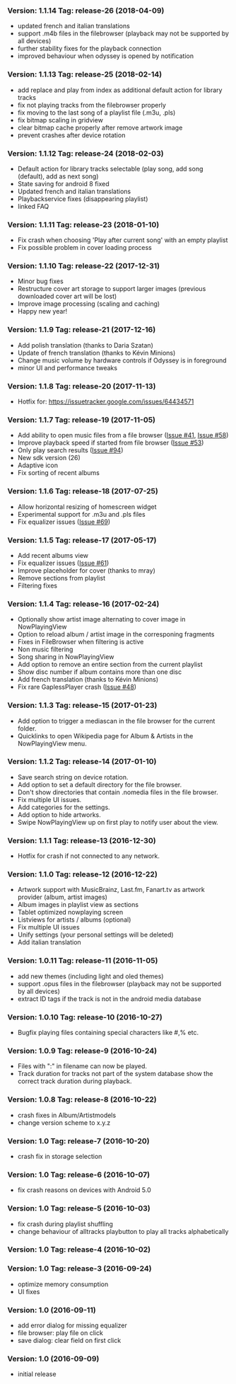 ### Version: 1.1.14 Tag: release-26 (2018-04-09) ###
* updated french and italian translations
* support .m4b files in the filebrowser (playback may not be supported by all devices)
* further stability fixes for the playback connection
* improved behaviour when odyssey is opened by notification

### Version: 1.1.13 Tag: release-25 (2018-02-14) ###
* add replace and play from index as additional default action for library tracks
* fix not playing tracks from the filebrowser properly
* fix moving to the last song of a playlist file (.m3u, .pls)
* fix bitmap scaling in gridview
* clear bitmap cache properly after remove artwork image
* prevent crashes after device rotation

### Version: 1.1.12 Tag: release-24 (2018-02-03) ###
* Default action for library tracks selectable (play song, add song (default), add as next song)
* State saving for android 8 fixed
* Updated french and italian translations
* Playbackservice fixes (disappearing playlist)
* linked FAQ

### Version: 1.1.11 Tag: release-23 (2018-01-10) ###
* Fix crash when choosing 'Play after current song' with an empty playlist
* Fix possible problem in cover loading process

### Version: 1.1.10 Tag: release-22 (2017-12-31) ###
* Minor bug fixes
* Restructure cover art storage to support larger images (previous downloaded cover art will be lost)
* Improve image processing (scaling and caching)
* Happy new year!

### Version: 1.1.9 Tag: release-21 (2017-12-16) ###
* Add polish translation (thanks to Daria Szatan)
* Update of french translation (thanks to Kévin Minions)
* Change music volume by hardware controls if Odyssey is in foreground
* minor UI and performance tweaks

### Version: 1.1.8 Tag: release-20 (2017-11-13) ###
* Hotfix for: https://issuetracker.google.com/issues/64434571

### Version: 1.1.7 Tag: release-19 (2017-11-05) ###
* Add ability to open music files from a file browser ([Issue #41](https://github.com/gateship-one/odyssey/issues/41), [Issue #58](https://github.com/gateship-one/odyssey/issues/58))
* Improve playback speed if started from file browser ([Issue #53](https://github.com/gateship-one/odyssey/issues/53))
* Only play search results ([Issue #94](https://github.com/gateship-one/odyssey/issues/94))
* New sdk version (26)
* Adaptive icon
* Fix sorting of recent albums 

### Version: 1.1.6 Tag: release-18 (2017-07-25) ###
* Allow horizontal resizing of homescreen widget
* Experimental support for .m3u and .pls files
* Fix equalizer issues ([Issue #69](https://github.com/gateship-one/odyssey/issues/69))

### Version: 1.1.5 Tag: release-17 (2017-05-17) ###
* Add recent albums view
* Fix equalizer issues ([Issue #61](https://github.com/gateship-one/odyssey/issues/61))
* Improve placeholder for cover (thanks to mray)
* Remove sections from playlist
* Filtering fixes

### Version: 1.1.4 Tag: release-16 (2017-02-24) ###
* Optionally show artist image alternating to cover image in NowPlayingView
* Option to reload album / artist image in the corresponing fragments
* Fixes in FileBrowser when filtering is active
* Non music filtering
* Song sharing in NowPlayingView
* Add option to remove an entire section from the current playlist
* Show disc number if album contains more than one disc
* Add french translation (thanks to Kévin Minions)
* Fix rare GaplessPlayer crash ([Issue #48](https://github.com/gateship-one/odyssey/issues/48)) 

### Version: 1.1.3 Tag: release-15 (2017-01-23) ###
* Add option to trigger a mediascan in the file browser for the current folder.
* Quicklinks to open Wikipedia page for Album & Artists in the NowPlayingView menu.

### Version: 1.1.2 Tag: release-14 (2017-01-10) ###
* Save search string on device rotation.
* Add option to set a default directory for the file browser.
* Don't show directories that contain .nomedia files in the file browser.
* Fix multiple UI issues.
* Add categories for the settings.
* Add option to hide artworks.
* Swipe NowPlayingView up on first play to notify user about the view.

### Version: 1.1.1 Tag: release-13 (2016-12-30) ###
* Hotfix for crash if not connected to any network.

### Version: 1.1.0 Tag: release-12 (2016-12-22) ###
* Artwork support with MusicBrainz, Last.fm, Fanart.tv as artwork provider (album, artist images)
* Album images in playlist view as sections
* Tablet optimized nowplaying screen
* Listviews for artists / albums (optional)
* Fix multiple UI issues
* Unify settings (your personal settings will be deleted)
* Add italian translation

### Version: 1.0.11 Tag: release-11 (2016-11-05) ###
* add new themes (including light and oled themes)
* support .opus files in the filebrowser (playback may not be supported by all devices)
* extract ID tags if the track is not in the android media database

### Version: 1.0.10 Tag: release-10 (2016-10-27) ###
* Bugfix playing files containing special characters like #,% etc.

### Version: 1.0.9 Tag: release-9 (2016-10-24) ###
* Files with ":" in filename can now be played.
* Track duration for tracks not part of the system database show the correct track duration during playback.

### Version: 1.0.8 Tag: release-8 (2016-10-22) ###
* crash fixes in Album/Artistmodels
* change version scheme to x.y.z

### Version: 1.0 Tag: release-7 (2016-10-20) ###
* crash fix in storage selection

### Version: 1.0 Tag: release-6 (2016-10-07) ###
* fix crash reasons on devices with Android 5.0

### Version: 1.0 Tag: release-5 (2016-10-03) ###
* fix crash during playlist shuffling
* change behaviour of alltracks playbutton to play all tracks alphabetically

### Version: 1.0 Tag: release-4 (2016-10-02) ###

### Version: 1.0 Tag: release-3 (2016-09-24) ###
* optimize memory consumption
* UI fixes

### Version: 1.0 (2016-09-11) ###
* add error dialog for missing equalizer
* file browser: play file on click
* save dialog: clear field on first click

### Version: 1.0 (2016-09-09) ###
* initial release
